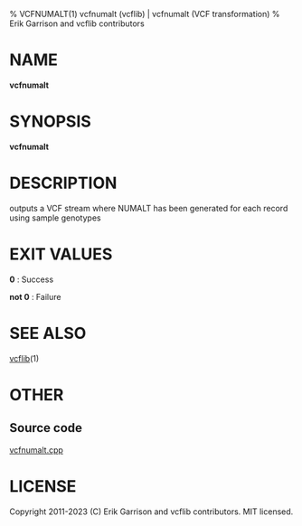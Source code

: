 % VCFNUMALT(1) vcfnumalt (vcflib) | vcfnumalt (VCF transformation)
% Erik Garrison and vcflib contributors

# NAME

**vcfnumalt**

# SYNOPSIS

**vcfnumalt** <vcf file>

# DESCRIPTION

outputs a VCF stream where NUMALT has been generated for each record using sample genotypes





# EXIT VALUES

**0**
: Success

**not 0**
: Failure

# SEE ALSO



[vcflib](./vcflib.md)(1)



# OTHER

## Source code

[vcfnumalt.cpp](https://github.com/vcflib/vcflib/blob/master/src/vcfnumalt.cpp)

# LICENSE

Copyright 2011-2023 (C) Erik Garrison and vcflib contributors. MIT licensed.

<!--
  Created with ./scripts/bin2md.rb scripts/bin2md-template.erb
-->
